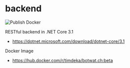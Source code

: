 # backend
![Publish Docker](https://github.com/botwatch/backend/workflows/Publish%20Docker/badge.svg?branch=master)

RESTful backend in .NET Core 3.1
- https://dotnet.microsoft.com/download/dotnet-core/3.1

Docker Image
- https://hub.docker.com/r/timdeka/botwat.ch:beta

